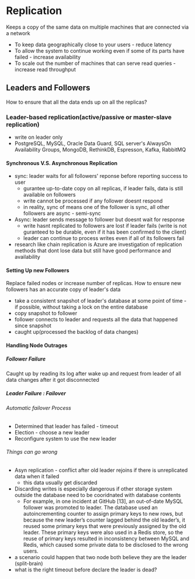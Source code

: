 # Replication
Keeps a copy of the same data on multiple machines that are connected via a network
- To keep data geographically close to your users - reduce latency
- To allow the system to continue working even if some of its parts have failed - increase availability
- To scale out the number of machines that can serve read queries - increase read throughput

## Leaders and Followers
How to ensure that all the data ends up on all the replicas?

### Leader-based replication(active/passive or master-slave replication)
- write on leader only
- PostgreSQL, MySQL, Oracle Data Guard, SQL server's AlwaysOn Availability Groups, MongoDB, RethinkDB, Espresson, Kafka, RabbitMQ

#### Synchronous V.S. Asynchronous Replication
- sync: leader waits for all followers' reponse before reporting success to user
  - gurantee up-to-date copy on all replicas, if leader fails, data is still available on followers
  - write cannot be processed if any follower doesnt respond
  - in reality, sync of means one of the follower is sync, all other followers are async - semi-sync
- Async: leader sends message to follower but doesnt wait for response
  - write hasnt replicated to followers are lost if leader fails (write is not guranteed to be durable, even if it has been confirmed to the client)
  - leader can continue to process writes even if all of its followers fail
- research like chain replication is Azure are investigation of replication methods that dont lose data but still have good performance and availability

#### Setting Up new Followers
Replace failed nodes or increase number of replicas. How to ensure new followers has an accurate copy of leader's data
- take a consistent snapshot of leader's database at some point of time - if possible, without taking a lock on the entire database
- copy snapshot to follower
- follower connects to leader and requests all the data that happened since snapshot
- caught up(processed the backlog of data changes)

#### Handling Node Outrages

##### Follower Failure
Caught up by reading its log after wake up and request from leader of all data changes after it got disconnected

##### Leader Failure : Failover
###### Automatic failover Process
- Determined that leader has failed - timeout
- Election - choose a new leader
- Reconfigure system to use the new leader
###### Things can go wrong
- Asyn replication - conflict after old leader rejoins if there is unreplicated data when it failed
   - this data usually get discarded
- Discarding writes is especially dangerous if other storage system outside the database need to be cooridnated with database contents
  - For example, in one incident at GitHub [13], an out-of-date MySQL follower was promoted to leader. The database used an autoincrementing counter to assign primary keys to new rows, but because the new leader’s counter lagged behind the old leader’s, it reused some primary keys that were previously assigned by the old leader. These primary keys were also used in a Redis store, so the reuse of primary keys resulted in inconsistency between MySQL and Redis, which caused some private data to be disclosed to the wrong users.
 - a scenario could happen that two node both believe they are the leader (split-brain)
 - what is the right timeout before declare the leader is dead?
 
